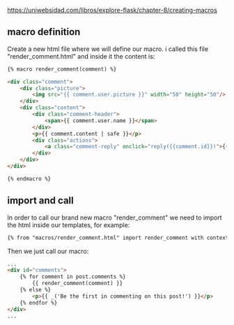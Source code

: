 
https://uniwebsidad.com/libros/explore-flask/chapter-8/creating-macros

## macro definition
Create a new html file where we will define our macro. i called this file "render_comment.html" and inside it the content is:
````html
{% macro render_comment(comment) %}

<div class="comment">
    <div class="picture">
        <img src="{{ comment.user.picture }}" width="50" height="50"/>
    </div>
    <div class="content">
        <div class="comment-header">
            <span>{{ comment.user.name }}</span>
        </div>
        <p>{{ comment.content | safe }}</p>
        <div class="actions">
            <a class="comment-reply" onclick="reply({{comment.id}})">{{ _('Reply') }}</a>
        </div>
    </div>
</div>

{% endmacro %}
````

## import and call
In order to call our brand new macro "render_comment" we need to import the html inside our templates, for example:
````html
{% from "macros/render_comment.html" import render_comment with context %}
````

Then we just call our macro:
````html
...
<div id="comments">
    {% for comment in post.comments %}
        {{ render_comment(comment) }}
    {% else %}
        <p>{{ _('Be the first in commenting on this post!') }}</p>
    {% endfor %}
</div>
...
````
